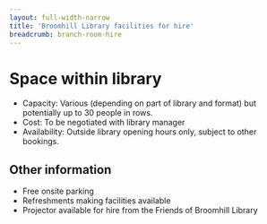 ```yaml
---
layout: full-width-narrow
title: 'Broomhill Library facilities for hire'
breadcrumb: branch-room-hire
---
```

# Space within library

* Capacity: Various (depending on part of library and format) but potentially up to 30 people in rows.
* Cost: To be negotiated with library manager
* Availability: Outside library opening hours only, subject to other bookings.

## Other information

* Free onsite parking
* Refreshments making facilities available
* Projector available for hire from the Friends of Broomhill Library
